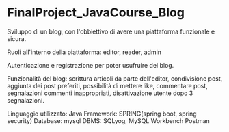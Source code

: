 # FinalProject_JavaCourse_Blog

Sviluppo di un blog, con l'obbiettivo di avere una piattaforma funzionale e sicura.

Ruoli all'interno della piattaforma: editor, reader, admin

Autenticazione e registrazione per poter usufruire del blog.

Funzionalità del blog: scrittura articoli da parte dell'editor, condivisione post,
aggiunta dei post preferiti, possibilità di mettere like,
commentare post, segnalazioni commenti inappropriati, disattivazione utente
dopo 3 segnalazioni.

Linguaggio utilizzato: Java
Framework: SPRING(spring boot, spring security)
Database: mysql
DBMS: SQLyog, MySQL Workbench
Postman
